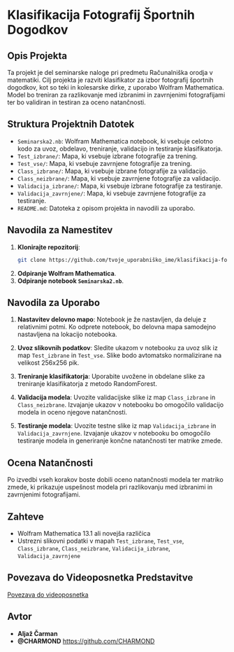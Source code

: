 # Klasifikacija Fotografij Športnih Dogodkov


## Opis Projekta
Ta projekt je del seminarske naloge pri predmetu Računalniška orodja v matematiki. Cilj projekta je razviti klasifikator za izbor fotografij športnih dogodkov, kot so teki in kolesarske dirke, z uporabo Wolfram Mathematica. Model bo treniran za razlikovanje med izbranimi in zavrnjenimi fotografijami ter bo validiran in testiran za oceno natančnosti.

## Struktura Projektnih Datotek
- `Seminarska2.nb`: Wolfram Mathematica notebook, ki vsebuje celotno kodo za uvoz, obdelavo, treniranje, validacijo in testiranje klasifikatorja.
- `Test_izbrane/`: Mapa, ki vsebuje izbrane fotografije za trening.
- `Test_vse/`: Mapa, ki vsebuje zavrnjene fotografije za trening.
- `Class_izbrane/`: Mapa, ki vsebuje izbrane fotografije za validacijo.
- `Class_neizbrane/`: Mapa, ki vsebuje zavrnjene fotografije za validacijo.
- `Validacija_izbrane/`: Mapa, ki vsebuje izbrane fotografije za testiranje.
- `Validacija_zavrnjene/`: Mapa, ki vsebuje zavrnjene fotografije za testiranje.
- `README.md`: Datoteka z opisom projekta in navodili za uporabo.

## Navodila za Namestitev
1. **Klonirajte repozitorij**:
   ```bash
   git clone https://github.com/tvoje_uporabniško_ime/klasifikacija-fotografij-športnih-dogodkov.git
   ```
2. **Odpiranje Wolfram Mathematica**.
3. **Odpiranje notebook `Seminarska2.nb`**.

## Navodila za Uporabo
1. **Nastavitev delovno mapo**:
   Notebook je že nastavljen, da deluje z relativnimi potmi. Ko odprete notebook, bo delovna mapa samodejno nastavljena na lokacijo notebooka.

2. **Uvoz slikovnih podatkov**:
   Sledite ukazom v notebooku za uvoz slik iz map `Test_izbrane` in `Test_vse`. Slike bodo avtomatsko normalizirane na velikost 256x256 pik.

3. **Treniranje klasifikatorja**:
   Uporabite uvožene in obdelane slike za treniranje klasifikatorja z metodo RandomForest.

4. **Validacija modela**:
   Uvozite validacijske slike iz map `Class_izbrane` in `Class_neizbrane`. Izvajanje ukazov v notebooku bo omogočilo validacijo modela in oceno njegove natančnosti.

5. **Testiranje modela**:
   Uvozite testne slike iz map `Validacija_izbrane` in `Validacija_zavrnjene`. Izvajanje ukazov v notebooku bo omogočilo testiranje modela in generiranje končne natančnosti ter matrike zmede.

## Ocena Natančnosti
Po izvedbi vseh korakov boste dobili oceno natančnosti modela ter matriko zmede, ki prikazuje uspešnost modela pri razlikovanju med izbranimi in zavrnjenimi fotografijami.

## Zahteve
- Wolfram Mathematica 13.1 ali novejša različica
- Ustrezni slikovni podatki v mapah `Test_izbrane`, `Test_vse`, `Class_izbrane`, `Class_neizbrane`, `Validacija_izbrane`, `Validacija_zavrnjene`

## Povezava do Videoposnetka Predstavitve
[Povezava do videoposnetka](https://github.com/CHARMOND/ROM_picture_classifier/blob/main/Video.mp4)

## Avtor
- **Aljaž Čarman**
- **@CHARMOND** https://github.com/CHARMOND 
